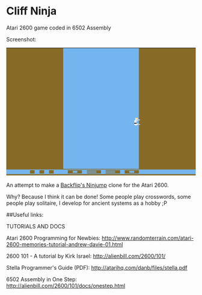 # Cliff Ninja
Atari 2600 game coded in 6502 Assembly

Screenshot:

![Screenshot](https://raw.githubusercontent.com/joao-gabriel/cliff_ninja/master/screenshot-alpha-0.2.png)

An attempt to make a [Backflip's Ninjump](http://www.backflipstudios.com/games/ninjump/) clone for the Atari 2600.

Why? Because I think it can be done!
Some people play crosswords, some people play solitaire, I develop for ancient systems as a hobby ;P

##Useful links:

TUTORIALS AND DOCS

Atari 2600 Programming for Newbies:
http://www.randomterrain.com/atari-2600-memories-tutorial-andrew-davie-01.html

2600 101 - A tutorial by Kirk Israel:
http://alienbill.com/2600/101/

Stella Programmer's Guide (PDF): 
http://atarihq.com/danb/files/stella.pdf

6502 Assembly in One Step:
http://alienbill.com/2600/101/docs/onestep.html
